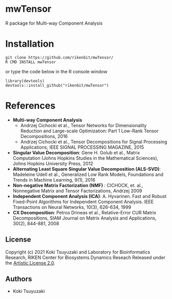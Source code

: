 # mwTensor
R package for Multi-way Component Analysis

Installation
======
~~~~
git clone https://github.com/rikenbit/mwTensor/
R CMD INSTALL mwTensor
~~~~

or type the code below in the R console window

~~~~
library(devtools)
devtools::install_github("rikenbit/mwTensor")
~~~~

References
======
- **Multi-way Component Analysis**
  - Andrzej Cichocki et al., Tensor Networks for Dimensionality Reduction and Large-scale Optimization: Part 1 Low-Rank Tensor Decompositions, 2016
  - Andrzej Cichocki et al., Tensor Decompositions for Signal Processing Applications, IEEE SIGNAL PROCESSING MAGAZINE, 2015
- **Singular Value Decomposition**: Gene H. Golub et al., Matrix Computation (Johns Hopkins Studies in the Mathematical Sciences), Johns Hopkins University Press, 2012
- **Alternating Least Square Singular Value Decomposition (ALS-SVD)**: Madeleine Udell et al., Generalized Low Rank Models, Foundations and Trends in Machine Learning, 9(1), 2016
- **Non-negative Matrix Factorization (NMF)** : CICHOCK, et. al., Nonnegative Matrix and Tensor Factorizations, Andrzej 2009
- **Independent Component Analysis (ICA)**: A. Hyvarinen. Fast and Robust Fixed-Point Algorithms for Independent Component Analysis. IEEE Transactions on Neural Networks, 10(3), 626-634, 1999
- **CX Decomposition**: Petros Drineas et al., Relative-Error CUR Matrix Decompositions, SIAM Journal on Matrix Analysis and Applications, 30(2), 844-881, 2008

## License
Copyright (c) 2021 Koki Tsuyuzaki and Laboratory for Bioinformatics Research, RIKEN Center for Biosystems Dynamics Reseach
Released under the [Artistic License 2.0](https://www.perlfoundation.org/artistic-license-20.html).

## Authors
- Koki Tsuyuzaki
